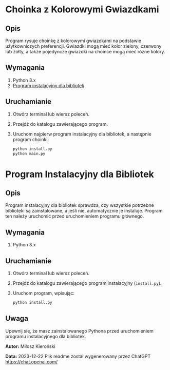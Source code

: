 # Choinka z Kolorowymi Gwiazdkami

## Opis
Program rysuje choinkę z kolorowymi gwiazdkami na podstawie użytkowniczych preferencji. Gwiazdki mogą mieć kolor zielony, czerwony lub żółty, a także pojedyncze gwiazdki na choince mogą mieć różne kolory.

## Wymagania
1. Python 3.x
2. [Program instalacyjny dla bibliotek](#program-instalacyjny-dla-bibliotek)

## Uruchamianie
1. Otwórz terminal lub wiersz poleceń.
2. Przejdź do katalogu zawierającego program.
3. Uruchom najpierw program instalacyjny dla bibliotek, a następnie program choinki:

    ```bash
    python install.py
    python main.py
    ```

# Program Instalacyjny dla Bibliotek

## Opis
Program instalacyjny dla bibliotek sprawdza, czy wszystkie potrzebne biblioteki są zainstalowane, a jeśli nie, automatycznie je instaluje. Program ten należy uruchomić przed uruchomieniem programu głównego.

## Wymagania
1. Python 3.x

## Uruchamianie
1. Otwórz terminal lub wiersz poleceń.
2. Przejdź do katalogu zawierającego program instalacyjny (`install.py`).
3. Uruchom program, wpisując:

    ```bash
    python install.py
    ```

## Uwaga
Upewnij się, że masz zainstalowanego Pythona przed uruchomieniem programu instalacyjnego dla bibliotek.

**Autor:** Miłosz Kieroński

**Data:** 2023-12-22
Plik readme został wygenerowany przez ChatGPT https://chat.openai.com/
